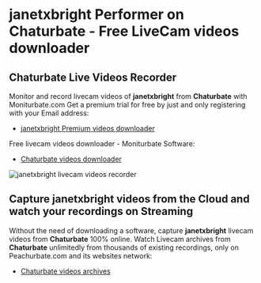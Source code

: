 # janetxbright Performer on Chaturbate - Free LiveCam videos downloader

## Chaturbate Live Videos Recorder

Monitor and record livecam videos of **janetxbright** from **Chaturbate** with Moniturbate.com
Get a premium trial for free by just and only registering with your Email address:
* [janetxbright Premium videos downloader](https://moniturbate.com/request-demo-licence-key.html)

Free livecam videos downloader - Moniturbate Software:
* [Chaturbate videos downloader](https://moniturbate.com/moniturbate-download-software.html)

![janetxbright livecam videos recorder](https://peachurnet.com/templates/moniturbate-software.png)


## Capture janetxbright videos from the Cloud and watch your recordings on Streaming

Without the need of downloading a software, capture **janetxbright** livecam videos from **Chaturbate** 100% online.
Watch Livecam archives from **Chaturbate** unlimitedly from thousands of existing recordings, only on Peachurbate.com and its websites network:
* [Chaturbate videos archives](https://peachurnet.com/)